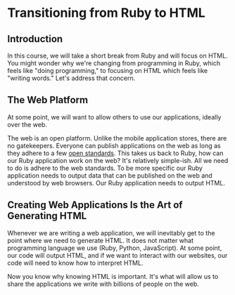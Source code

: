 # Transitioning from Ruby to HTML

## Introduction

In this course, we will take a short break from Ruby and will focus on HTML.
You might wonder why we're changing from programming in Ruby, which feels like
"doing programming," to focusing on HTML which feels like "writing words." Let's
address that concern.

## The Web Platform

At some point, we will want to allow others to use our applications, ideally
over the web.

The web is an open platform. Unlike the mobile application stores, there are no
gatekeepers. Everyone can publish applications on the web as long as they
adhere to a few [open standards][].  This takes us back to Ruby, how can our
Ruby application work on the web? It's relatively simple-ish. All we need to do
is adhere to the web standards. To be more specific our Ruby application needs
to output data that can be published on the web and understood by web browsers.
Our Ruby application needs to output HTML.

## Creating Web Applications Is the Art of Generating HTML

Whenever we are writing a web application, we will inevitably get to the point
where we need to generate HTML. It does not matter what programming language we
use (Ruby, Python, JavaScript). At some point, our code will output HTML, and
if we want to interact with our websites, our code will need to know how to
interpret HTML.

Now you know why knowing HTML is important. It's what will allow us to share
the applications we write with billions of people on the web.

[open standards]: https://www.w3.org/standards/
